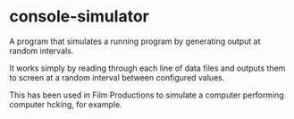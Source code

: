 # console-simulator

A program that simulates a running program by generating output at random intervals.

It works simply by reading through each line of data files and outputs them to screen at a random interval between configured values.

This has been used in Film Productions to simulate a computer performing computer hcking, for example.

